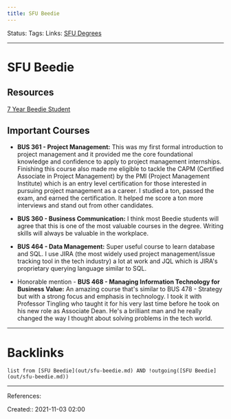 ```yaml
---
title: SFU Beedie
---
```

Status: 
Tags: 
Links: [SFU Degrees](out/sfu-degrees.md)
___
# SFU Beedie
## Resources
[7 Year Beedie Student](https://www.reddit.com/r/simonfraser/comments/c0p0gs/advicethoughtsopinions_for_beedie_students/)
## Important Courses
-   **BUS 361 - Project Management:** This was my first formal introduction to project management and it provided me the core foundational knowledge and confidence to apply to project management internships. Finishing this course also made me eligible to tackle the CAPM (Certified Associate in Project Management) by the PMI (Project Management Institute) which is an entry level certification for those interested in pursuing project management as a career. I studied a ton, passed the exam, and earned the certification. It helped me score a ton more interviews and stand out from other candidates.
    
-   **BUS 360 - Business Communication:** I think most Beedie students will agree that this is one of the most valuable courses in the degree. Writing skills will always be valuable in the workplace.
    
-   **BUS 464 - Data Management:** Super useful course to learn database and SQL. I use JIRA (the most widely used project management/issue tracking tool in the tech industry) a lot at work and JQL which is JIRA's proprietary querying language similar to SQL.
    
-   Honorable mention - **BUS 468 - Managing Information Technology for Business Value:** An amazing course that's similar to BUS 478 - Strategy but with a strong focus and emphasis in technology. I took it with Professor Tingling who taught it for his very last time before he took on his new role as Associate Dean. He's a brilliant man and he really changed the way I thought about solving problems in the tech world.
___
# Backlinks
```dataview
list from [SFU Beedie](out/sfu-beedie.md) AND !outgoing([SFU Beedie](out/sfu-beedie.md))
```
___
References:

Created:: 2021-11-03 02:00
